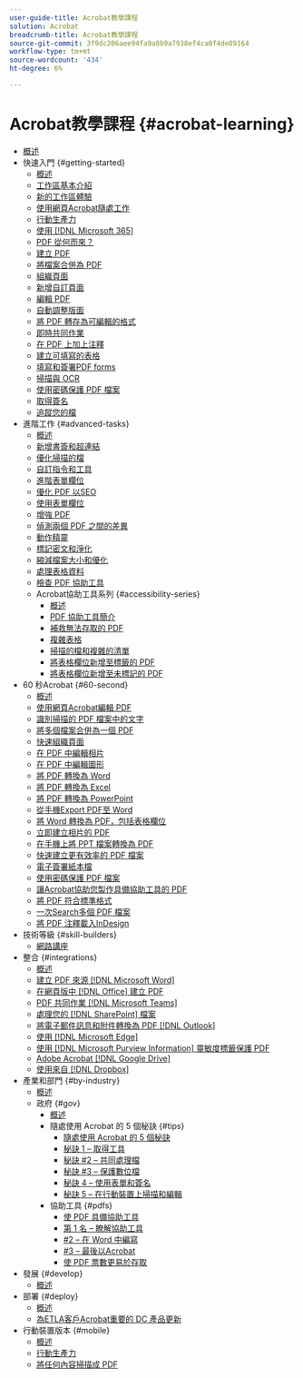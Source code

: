 ```yaml
---
user-guide-title: Acrobat教學課程
solution: Acrobat
breadcrumb-title: Acrobat教學課程
source-git-commit: 3f9dc206aee94fa9a8b9a7938ef4ca0f4de89164
workflow-type: tm+mt
source-wordcount: '434'
ht-degree: 6%

---
```



# Acrobat教學課程 {#acrobat-learning}

+ [概述](overview.md)
+ 快速入門 {#getting-started}
   + [概述](getting-started/getting-started-overview.md)
   + [工作區基本介紹](getting-started/get-to-know-the-acrobat-dc-interface.md)
   + [新的工作區體驗](getting-started/new-workspace.md)
   + [使用網頁Acrobat隨處工作](getting-started/acrobatweb.md)
   + [行動生產力](getting-started/productivity.md)
   + [使用 [!DNL Microsoft 365]](https://experienceleague.adobe.com/docs/document-cloud-learn/acrobat-learning/integrations/integrate-overview.html#microsoft)
   + [PDF 從何而來？](getting-started/where-do-pdfs-come-from.md)
   + [建立 PDF](getting-started/create-pdf.md)
   + [將檔案合併為 PDF](getting-started/combine-to-pdf.md)
   + [組織頁面](getting-started/organize.md)
   + [新增自訂頁面](getting-started/add-custom-page.md)
   + [編輯 PDF](getting-started/edit-pdf.md)
   + [自動調整版面](getting-started/auto-adjust-layout.md)
   + [將 PDF 轉存為可編輯的格式](getting-started/export-pdf.md)
   + [即時共同作業](getting-started/collaborate.md)
   + [在 PDF 上加上注釋](getting-started/comment-on-pdf-files.md)
   + [建立可填寫的表格](getting-started/create-fillable-forms.md)
   + [填寫和簽署PDF forms](getting-started/fill-and-sign.md)
   + [掃描與 OCR](getting-started/scan-and-ocr.md)
   + [使用密碼保護 PDF 檔案](getting-started/password-protect.md)
   + [取得簽名](getting-started/signatures.md)
   + [追蹤您的檔](getting-started/track.md)
+ 進階工作 {#advanced-tasks}
   + [概述](advanced-tasks/advanced-tasks-overview.md)
   + [新增書簽和超連結](advanced-tasks/bookmarks.md)
   + [優化掃描的檔](advanced-tasks/optimizescan.md)
   + [自訂指令和工具](advanced-tasks/custom.md)
   + [進階表單欄位](advanced-tasks/advancedforms.md)
   + [優化 PDF 以SEO](advanced-tasks/optimizeseo.md)
   + [使用表單欄位](advanced-tasks/workforms.md)
   + [增強 PDF](advanced-tasks/enhance.md)
   + [偵測兩個 PDF 之間的差異](advanced-tasks/compare.md)
   + [動作精靈](advanced-tasks/action.md)
   + [標記密文和淨化](advanced-tasks/redact.md)
   + [縮減檔案大小和優化](advanced-tasks/reduce.md)
   + [處理表格資料](advanced-tasks/formdata.md)
   + [檢查 PDF 協助工具](advanced-tasks/accessibility.md)
   + Acrobat協助工具系列 {#accessibility-series}
      + [概述](advanced-tasks/accessibility-series.md)
      + [PDF 協助工具簡介](advanced-tasks/accessibilitysession1.md)
      + [補救無法存取的 PDF](advanced-tasks/accessibilitysession2.md)
      + [複雜表格](advanced-tasks/accessibilitysession3.md)
      + [掃描的檔和複雜的清單](advanced-tasks/accessibilitysession4.md)
      + [將表格欄位新增至標籤的 PDF](advanced-tasks/accessibilitysession5.md)
      + [將表格欄位新增至未標記的 PDF](advanced-tasks/accessibilitysession6.md)
+ 60 秒Acrobat {#60-second}
   + [概述](60-second/60-second-overview.md)
   + [使用網頁Acrobat編輯 PDF](60-second/edit.md)
   + [識別掃描的 PDF 檔案中的文字](60-second/textrecognition.md)
   + [將多個檔案合併為一個 PDF](60-second/combine-to-one-pdf.md)
   + [快速組織頁面](60-second/organize.md)
   + [在 PDF 中編輯相片](60-second/editphoto.md)
   + [在 PDF 中編輯圖形](60-second/editgraphic.md)
   + [將 PDF 轉換為 Word](60-second/convert-pdf-word.md)
   + [將 PDF 轉換為 Excel](60-second/convert-pdf-excel.md)
   + [將 PDF 轉換為 PowerPoint](60-second/convert-pdf-powerpoint.md)
   + [從手機Export PDF至 Word](60-second/exportwordphone.md)
   + [將 Word 轉換為 PDF，包括表格欄位](60-second/wordform.md)
   + [立即建立相片的 PDF](60-second/photo.md)
   + [在手機上將 PPT 檔案轉換為 PDF](60-second/phone.md)
   + [快速建立更有效率的 PDF 檔案](60-second/optimize.md)
   + [電子簽署紙本檔](60-second/sign.md)
   + [使用密碼保護 PDF 檔案](60-second/protect.md)
   + [讓Acrobat協助您製作具備協助工具的 PDF](60-second/accessible.md)
   + [將 PDF 符合標準格式](60-second/conform.md)
   + [一次Search多個 PDF 檔案](60-second/search.md)
   + [將 PDF 注釋載入InDesign](60-second/indesign.md)
+ 技術等級 {#skill-builders}
   + [網路講座](skill-builder/skill-builder-webinars.md)
+ 整合 {#integrations}
   + [概述](integrate/integrate-overview.md)
   + [建立 PDF 來源 [!DNL Microsoft Word]](integrate/createfromword.md)
   + [在網頁版中  [!DNL Office]  建立 PDF](integrate/createofficeweb.md)
   + [PDF 共同作業 [!DNL Microsoft Teams]](integrate/acrobatandteams.md)
   + [處理您的  [!DNL SharePoint]  檔案](integrate/acrobatandsp.md)
   + [將電子郵件訊息和附件轉換為 PDF [!DNL Outlook]](integrate/outlook.md)
   + [使用 [!DNL Microsoft Edge]](integrate/edge.md)
   + [使用  [!DNL Microsoft Purview Information]  靈敏度標籤保護 PDF](integrate/microsoftsensitivitylabels.md)
   + [Adobe Acrobat [!DNL Google Drive]](integrate/acrobatandgoogle.md)
   + [使用來自 [!DNL Dropbox]](integrate/acrobat-dropbox.md)
+ 產業和部門 {#by-industry}
   + [概述](industry/industry-overview.md)
   + 政府 {#gov}
      + [概述](industry/gov/gov-overview.md)
      + 隨處使用 Acrobat 的 5 個秘訣 {#tips}
         + [隨處使用 Acrobat 的 5 個秘訣](industry/gov/5-tips-for-working-anywhere-with-acrobat-dc-for-government.md)
         + [秘訣 1 – 取得工具](industry/gov/get-your-tools.md)
         + [秘訣 #2 – 共同處理檔](industry/gov/collaborate-on-documents.md)
         + [秘訣 #3 – 保護數位檔](industry/gov/protect-digital-documents.md)
         + [秘訣 4 – 使用表單和簽名](industry/gov/work-with-forms-and-signatures.md)
         + [秘訣 5 – 在行動裝置上掃描和編輯](industry/gov/scan-and-edit-on-mobile.md)
      + 協助工具 {#pdfs}
         + [使 PDF 具備協助工具](industry/gov/making-pdfs-accessible.md)
         + [第 1 名 – 瞭解協助工具](industry/gov/understanding-accessibility.md)
         + [#2 – 在 Word 中編寫](industry/gov/authoring-in-word.md)
         + [#3 – 最後以Acrobat](industry/gov/finishing-in-acrobat.md)
         + [使 PDF 票數更易於存取](industry/gov/making-pdf-ballots-accessible.md)
+ 發展 {#develop}
   + [概述](develop/develop-overview.md)
+ 部署 {#deploy}
   + [概述](deploy/deploy-overview.md)
   + [為ETLA客戶Acrobat重要的 DC 產品更新](deploy/signentitlementchanges.md)
+ 行動裝置版本 {#mobile}
   + [概述](mobile/mobile-overview.md)
   + [行動生產力](https://experienceleague.adobe.com/docs/document-cloud-learn/acrobat-learning/getting-started/productivity.html)
   + [將任何內容掃描成 PDF](mobile/scan-mobile-app.md)

